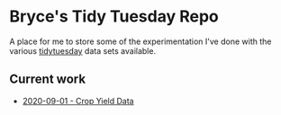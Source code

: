 # Bryce's Tidy Tuesday Repo
A place for me to store some of the experimentation I've done with the various [tidytuesday](https://github.com/rfordatascience/tidytuesday) data sets available.

## Current work
* [2020-09-01 - Crop Yield Data](https://github.com/bryceroney/tidytuesday/tree/master/20200901_Crop_Yield)
